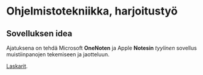 # Ohjelmistotekniikka, harjoitustyö

## Sovelluksen idea

Ajatuksena on tehdä Microsoft **OneNoten** ja Apple **Notesin** *tyylinen* sovellus muistiinpanojen tekemiseen ja jaotteluun.

[Laskarit](https://github.com/sreimavuo/ot-harjoitustyo/tree/main/laskarit).

